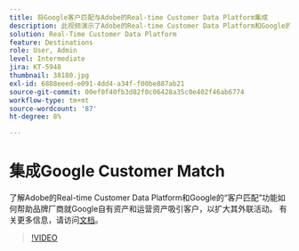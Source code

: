 ```yaml
---
title: 将Google客户匹配与Adobe的Real-time Customer Data Platform集成
description: 此视频演示了Adobe的Real-time Customer Data Platform和Google的“客户匹配”功能如何帮助品牌就Google自有资产和运营资产与客户接洽，以扩展其外联活动。
solution: Real-Time Customer Data Platform
feature: Destinations
role: User, Admin
level: Intermediate
jira: KT-5948
thumbnail: 38180.jpg
exl-id: 6888eeed-e091-4dd4-a34f-f00be887ab21
source-git-commit: 00ef0f40fb3d82f0c06428a35c0e402f46ab6774
workflow-type: tm+mt
source-wordcount: '87'
ht-degree: 8%

---
```


# 集成Google Customer Match

了解Adobe的Real-time Customer Data Platform和Google的“客户匹配”功能如何帮助品牌厂商就Google自有资产和运营资产吸引客户，以扩大其外联活动。 有关更多信息，请访问[文档](https://experienceleague.adobe.com/docs/experience-platform/destinations/catalog/advertising/google-customer-match.html)。

>[!VIDEO](https://video.tv.adobe.com/v/38180?learn=on)
